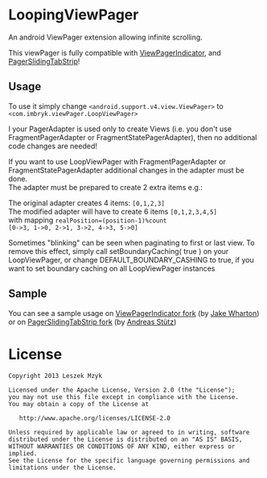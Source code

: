 LoopingViewPager
================

An android ViewPager extension allowing infinite scrolling.

This viewPager is fully compatible with [ViewPagerIndicator][1], and [PagerSlidingTabStrip][2]!



Usage
-----

To use it simply change `<android.support.v4.view.ViewPager>` to `<com.imbryk.viewPager.LoopViewPager>`

I your PagerAdapter is used only to create Views (i.e. you don't use FragmentPagerAdapter or FragmentStatePagerAdapter),
then no additional code changes are needed!


If you want to use LoopViewPager with FragmentPagerAdapter or FragmentStatePagerAdapter
additional changes in the adapter must be done.    
The adapter must be prepared to create 2 extra items e.g.:

The original adapter creates 4 items: `[0,1,2,3]`   
The modified adapter will have to create 6 items `[0,1,2,3,4,5]`   
with mapping `realPosition=(position-1)%count`   
`[0->3, 1->0, 2->1, 3->2, 4->3, 5->0]`


Sometimes "blinking" can be seen when paginating to first or last view. 
To remove this effect, simply call setBoundaryCaching( true ) on your LoopViewPager,
or change DEFAULT_BOUNDARY_CASHING to true, if you want to set boundary caching
on all LoopViewPager instances


Sample
------
You can see a sample usage on [ViewPagerIndicator fork][3] (by [Jake Wharton][5])   
or on [PagerSlidingTabStrip fork][4] (by [Andreas Stütz][6])   

License
=======

    Copyright 2013 Leszek Mzyk

    Licensed under the Apache License, Version 2.0 (the "License");
    you may not use this file except in compliance with the License.
    You may obtain a copy of the License at

       http://www.apache.org/licenses/LICENSE-2.0

    Unless required by applicable law or agreed to in writing, software
    distributed under the License is distributed on an "AS IS" BASIS,
    WITHOUT WARRANTIES OR CONDITIONS OF ANY KIND, either express or implied.
    See the License for the specific language governing permissions and
    limitations under the License.

    
    
 [1]: https://github.com/JakeWharton/Android-ViewPagerIndicator
 [2]: https://github.com/astuetz/PagerSlidingTabStrip
 [3]: https://github.com/imbryk/Android-ViewPagerIndicator/compare/master...loopingViewPager-demo
 [4]: https://github.com/imbryk/PagerSlidingTabStrip/compare/master...loopingViewPager-demo
 [5]: https://github.com/JakeWharton
 [6]: https://github.com/astuetz